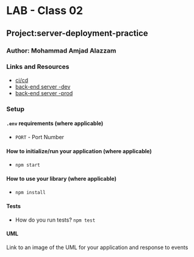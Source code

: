 # LAB - Class 02

## Project:server-deployment-practice

### Author: Mohammad Amjad Alazzam

### Links and Resources

- [ci/cd](https://github.com/MohdAzzam/server-deployment-practice/actions)
- [back-end server -dev](https://azzam-server-deploy-dev.herokuapp.com/)
- [back-end server -prod](https://azzam-server-deploy-prod.herokuapp.com/)


### Setup

#### `.env` requirements (where applicable)

- `PORT` - Port Number

#### How to initialize/run your application (where applicable)

- `npm start`

#### How to use your library (where applicable)

- `npm install `

#### Tests

- How do you run tests? `npm test`


#### UML

Link to an image of the UML for your application and response to events
